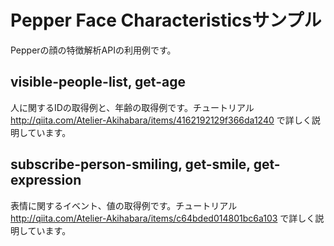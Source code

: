 Pepper Face Characteristicsサンプル
===================================

Pepperの顔の特徴解析APIの利用例です。

## visible-people-list, get-age

人に関するIDの取得例と、年齢の取得例です。チュートリアル http://qiita.com/Atelier-Akihabara/items/4162192129f366da1240 で詳しく説明しています。

## subscribe-person-smiling, get-smile, get-expression

表情に関するイベント、値の取得例です。チュートリアル http://qiita.com/Atelier-Akihabara/items/c64bded014801bc6a103 で詳しく説明しています。

